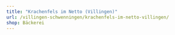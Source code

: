 ```yaml
---
title: "Krachenfels im Netto (Villingen)"
url: /villingen-schwenningen/krachenfels-im-netto-villingen/
shop: Bäckerei
---
```

